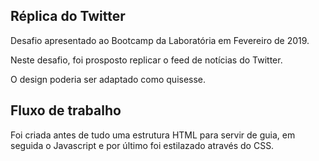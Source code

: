 ## Réplica do Twitter

Desafio apresentado ao Bootcamp da Laboratória em Fevereiro de 2019. 

Neste desafio, foi prosposto replicar o feed de notícias do Twitter. 

O design poderia ser adaptado como quisesse.

## Fluxo de trabalho

Foi criada antes de tudo uma estrutura HTML para servir de guia, em seguida o Javascript e por último foi estilazado através do CSS. 

